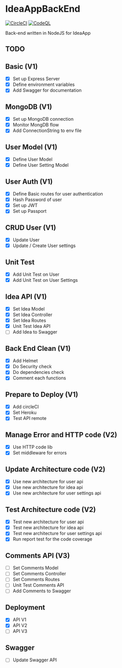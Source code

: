 # IdeaAppBackEnd

[![CircleCI](https://circleci.com/gh/Mousticke/IdeaAppBackEnd.svg?style=svg)](https://circleci.com/gh/Mousticke/IdeaAppBackEnd)
[![CodeQL](https://github.com/Mousticke/IdeaAppBackEnd/actions/workflows/codeql-analysis.yml/badge.svg)](https://github.com/Mousticke/IdeaAppBackEnd/actions/workflows/codeql-analysis.yml)

Back-end written in NodeJS for IdeaApp

## TODO

## Basic (V1)

- [x] Set up Express Server
- [x] Define environment variables
- [x] Add Swagger for documentation

## MongoDB (V1)

- [x] Set up MongoDB connection
- [x] Monitor MongDB flow
- [x] Add ConnectionString to env file

## User Model (V1)

- [x] Define User Model
- [x] Define User Setting Model

## User Auth (V1)

- [x] Define Basic routes for user authentication
- [x] Hash Password of user
- [x] Set up JWT
- [x] Set up Passport

## CRUD User (V1)

- [x] Update User
- [x] Update / Create User settings

## Unit Test

- [x] Add Unit Test on User
- [x] Add Unit Test on User Settings

## Idea API (V1)

- [x] Set Idea Model
- [x] Set Idea Controller
- [x] Set Idea Routes
- [x] Unit Test Idea API
- [ ] Add Idea to Swagger

## Back End Clean (V1)

- [x] Add Helmet
- [x] Do Security check
- [x] Do dependencies check
- [x] Comment each functions

## Prepare to Deploy (V1)

- [x] Add circleCI
- [x] Set Heroku
- [x] Test API remote

## Manage Error and HTTP code (V2)

- [x] Use HTTP code lib
- [x] Set middleware for errors

## Update Architecture code (V2)

- [x] Use new architecture for user api
- [x] Use new architecture for idea api
- [x] Use new architecture for user settings api

## Test Architecture code (V2)

- [x] Test new architecture for user api
- [x] Test new architecture for idea api
- [x] Test new architecture for user settings api
- [x] Run report test for the code coverage

## Comments API (V3)

- [ ] Set Comments Model
- [ ] Set Comments Controller
- [ ] Set Comments Routes
- [ ] Unit Test Comments API
- [ ] Add Comments to Swagger

## Deployment

- [x] API V1
- [x] API V2
- [ ] API V3

## Swagger

- [ ] Update Swagger API
